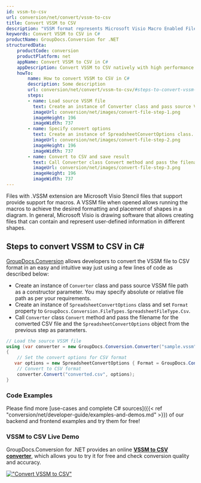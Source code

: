 ```yaml
---
id: vssm-to-csv
url: conversion/net/convert/vssm-to-csv
title: Convert VSSM to CSV
description: "VSSM format represents Microsoft Visio Macro Enabled File Format with .vssm extension. Learn how to convert VSSM to CSV file programmatically in C# language using GroupDocs.Conversion for .NET library."
keywords: Convert VSSM to CSV in C#
productName: GroupDocs.Conversion for .NET
structuredData:
    productCode: conversion
    productPlatform: net
    appName: Convert VSSM to CSV in C#
    appDescription: Convert VSSM to CSV natively with high performance using C# language and server side GroupDocs.Conversion for .NET APIs, without the use of any software like Microsoft or Open Office.
    howTo:
        name: How to convert VSSM to CSV in C# 
        description: Some description
        url: conversion/net/convert/vssm-to-csv/#steps-to-convert-vssm-to-csv-in-c
        steps:
        - name: Load source VSSM file 
          text: Create an instance of Converter class and pass source VSSM file path as a constructor parameter. You may specify absolute or relative file path as per your requirements. 
          imageUrl: conversion/net/images/convert-file-step-1.png
          imageHeight: 196
          imageWidth: 737
        - name: Specify convert options 
          text: Create an instance of SpreadsheetConvertOptions class.
          imageUrl: conversion/net/images/convert-file-step-2.png
          imageHeight: 196
          imageWidth: 737
        - name: Convert to CSV and save result 
          text: Call Converter class Convert method and pass the filename for the converted HTML file and the SpreadsheetConvertOptions object from the previous step as parameters.
          imageUrl: conversion/net/images/convert-file-step-3.png
          imageHeight: 196
          imageWidth: 737
---
```


Files with .VSSM extension are Microsoft Visio Stencil files that support provide support for macros. A VSSM file when opened allows running the macros to achieve the desired formatting and placement of shapes in a diagram. In general, Microsoft Visio is drawing software that allows creating files that can contain and represent user-defined information in different shapes.

## Steps to convert VSSM to CSV in C#

[GroupDocs.Conversion](https://products.groupdocs.com/conversion/net) allows developers to convert the VSSM file to CSV format in an easy and intuitive way just using a few lines of code as described below:

* Create an instance of `Converter` class and pass source VSSM file path as a constructor parameter. You may specify absolute or relative file path as per your requirements. 
* Create an instance of `SpreadsheetConvertOptions` class and set `Format` property to `GroupDocs.Conversion.FileTypes.SpreadsheetFileType.Csv`.
* Call `Converter` class `Convert` method and pass the filename for the converted CSV file and the `SpreadsheetConvertOptions` object from the previous step as parameters.

```csharp
// Load the source VSSM file
using (var converter = new GroupDocs.Conversion.Converter("sample.vssm"))
{
    // Set the convert options for CSV format
   var options = new SpreadsheetConvertOptions { Format = GroupDocs.Conversion.FileTypes.SpreadsheetFileType.Csv };
    // Convert to CSV format
    converter.Convert("converted.csv", options);
}
```

### Code Examples

Please find more [use-cases and complete C# sources]({{< ref "conversion/net/developer-guide/examples-and-demos.md" >}}) of our backend and frontend examples and try them for free!

### VSSM to CSV Live Demo

GroupDocs.Conversion for .NET provides an online [**VSSM to CSV converter**](https://products.groupdocs.app/conversion/vssm-to-csv), which allows you to try it for free and check conversion quality and accuracy.

[!["Convert VSSM to CSV"](conversion/net/images/convert-to-csv/convert-vssm-to-csv.png)](https://products.groupdocs.app/conversion/vssm-to-csv)